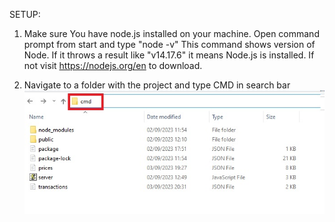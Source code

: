 SETUP:

1. Make sure You have node.js installed on your machine.
  Open command prompt from start and type "node -v"
  This command shows version of Node. If it throws a result like "v14.17.6" it means Node.js is installed.
  If not visit https://nodejs.org/en to download.

2. Navigate to a folder with the project and type CMD in search bar
![cmd](https://raw.githubusercontent.com/mostdev-eth/Portfolio-Tracker/main/CMD.jpg)
